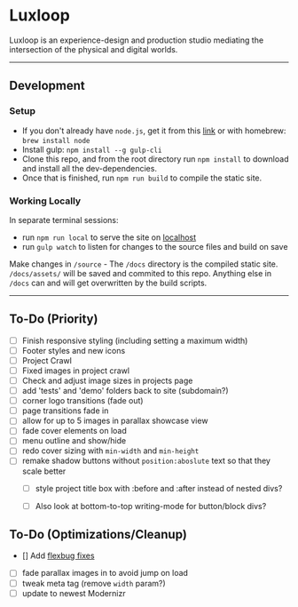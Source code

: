 # Luxloop

Luxloop is an experience-design and production studio mediating the intersection of the physical and digital worlds.

---

## Development

### Setup
* If you don't already have `node.js`, get it from this [link](https://nodejs.org/en/download/) or with homebrew: `brew install node`
* Install gulp: `npm install --g gulp-cli`
* Clone this repo, and from the root directory run `npm install` to download and install all the dev-dependencies. 
* Once that is finished, run `npm run build` to compile the static site.

### Working Locally
In separate terminal sessions: 
* run `npm run local` to serve the site on [localhost](http://localhost:8000)
* run `gulp watch` to listen for changes to the source files and build on save

Make changes in `/source` - The `/docs` directory is the compiled static site. `/docs/assets/` will be saved and commited to this repo. Anything else in `/docs` can and will get overwritten by the build scripts. 

---

## To-Do (Priority)
* [ ] Finish responsive styling (including setting a maximum width)
* [ ] Footer styles and new icons
* [ ] Project Crawl
* [ ] Fixed images in project crawl
* [ ] Check and adjust image sizes in projects page
* [ ] add 'tests' and 'demo' folders back to site (subdomain?)
* [ ] corner logo transitions (fade out)
* [ ] page transitions fade in
* [ ] allow for up to 5 images in parallax showcase view
* [ ] fade cover elements on load
* [ ] menu outline and show/hide
* [ ] redo cover sizing with `min-width` and `min-height`
* [ ] remake shadow buttons without `position:aboslute` text so that they scale better
    * [ ] style project title box with :before and :after instead of nested divs?
    * [ ] Also look at bottom-to-top writing-mode for button/block divs?


## To-Do (Optimizations/Cleanup)
* [] Add [flexbug fixes](https://github.com/luisrudge/postcss-flexbugs-fixes)
* [ ] fade parallax images in to avoid jump on load
* [ ] tweak meta tag (remove `width` param?)
* [ ] update to newest Modernizr
